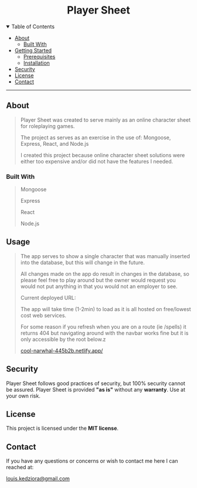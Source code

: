<div align="center">
  <h1>Player Sheet</h1>
</div>

<details open="open">
<summary>Table of Contents</summary>

- [About](#about)
  - [Built With](#built-with)
- [Getting Started](#getting-started)
  - [Prerequisites](#prerequisites)
  - [Installation](#installation)
- [Security](#security)
- [License](#license)
- [Contact](#contact)

</details>

---

## About

> Player Sheet was created to serve mainly as an online character sheet for roleplaying games.
>
> The project as serves as an exercise in the use of: Mongoose, Express, React, and Node.js
>
> I created this project because online character sheet solutions were either too expensive and/or did not have the features I needed.

### Built With

> Mongoose
>
> Express
>
> React
>
> Node.js

## Usage

> The app serves to show a single character that was manually inserted into the database, but this will change in the future.
>
> All changes made on the app do result in changes in the database, so please feel free to play around but the owner would request you would not put anything in that you would not an employer to see.
>
> Current deployed URL:
>
> The app will take time (1-2min) to load as it is all hosted on free/lowest cost web services.
>
> For some reason if you refresh when you are on a route (ie /spells) it returns 404 but navigating around with the navbar works fine but it is only accessible by the root below.z
>
> [cool-narwhal-445b2b.netlify.app/](https://cool-narwhal-445b2b.netlify.app/ "https://cool-narwhal-445b2b.netlify.app/")

## Security

Player Sheet follows good practices of security, but 100% security cannot be assured.
Player Sheet is provided **"as is"** without any **warranty**. Use at your own risk.

## License

This project is licensed under the **MIT license**.

## Contact

If you have any questions or concerns or wish to contact me here I can reached at:

louis.kedziora@gmail.com
